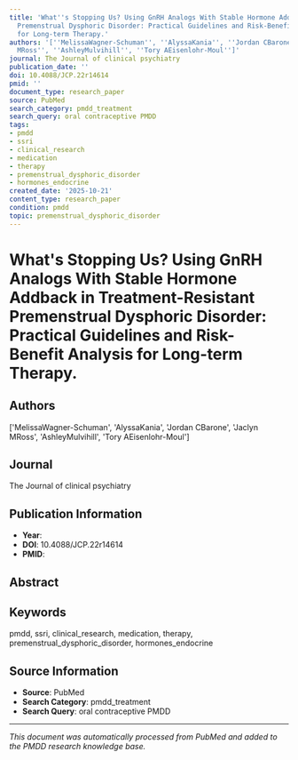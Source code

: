 ```yaml
---
title: 'What''s Stopping Us? Using GnRH Analogs With Stable Hormone Addback in Treatment-Resistant
  Premenstrual Dysphoric Disorder: Practical Guidelines and Risk-Benefit Analysis
  for Long-term Therapy.'
authors: '[''MelissaWagner-Schuman'', ''AlyssaKania'', ''Jordan CBarone'', ''Jaclyn
  MRoss'', ''AshleyMulvihill'', ''Tory AEisenlohr-Moul'']'
journal: The Journal of clinical psychiatry
publication_date: ''
doi: 10.4088/JCP.22r14614
pmid: ''
document_type: research_paper
source: PubMed
search_category: pmdd_treatment
search_query: oral contraceptive PMDD
tags:
- pmdd
- ssri
- clinical_research
- medication
- therapy
- premenstrual_dysphoric_disorder
- hormones_endocrine
created_date: '2025-10-21'
content_type: research_paper
condition: pmdd
topic: premenstrual_dysphoric_disorder
---
```


# What's Stopping Us? Using GnRH Analogs With Stable Hormone Addback in Treatment-Resistant Premenstrual Dysphoric Disorder: Practical Guidelines and Risk-Benefit Analysis for Long-term Therapy.

## Authors
['MelissaWagner-Schuman', 'AlyssaKania', 'Jordan CBarone', 'Jaclyn MRoss', 'AshleyMulvihill', 'Tory AEisenlohr-Moul']

## Journal
The Journal of clinical psychiatry

## Publication Information
- **Year**: 
- **DOI**: 10.4088/JCP.22r14614
- **PMID**: 

## Abstract


## Keywords
pmdd, ssri, clinical_research, medication, therapy, premenstrual_dysphoric_disorder, hormones_endocrine

## Source Information
- **Source**: PubMed
- **Search Category**: pmdd_treatment
- **Search Query**: oral contraceptive PMDD

---
*This document was automatically processed from PubMed and added to the PMDD research knowledge base.*
